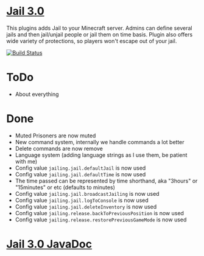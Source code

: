 [Jail 3.0](http://ci.graywolf336.com/job/Jail/)
====
This plugins adds Jail to your Minecraft server. Admins can define several jails and then jail/unjail people or jail them on time basis. Plugin also offers wide variety of protections, so players won't escape out of your jail.

[![Build Status](http://ci.graywolf336.com/job/Jail/badge/icon)](http://ci.graywolf336.com/job/Jail/)

ToDo
===
* About everything

Done
===
* Muted Prisoners are now muted
* New command system, internally we handle commands a lot better
* Delete commands are now remove
* Language system (adding language strings as I use them, be patient with me)
* Config value ``jailing.jail.defaultJail`` is now used
* Config value ``jailing.jail.defaultTime`` is now used
* The time passed can be represented by time shorthand, aka "3hours" or "15minutes" or etc (defaults to minutes)
* Config value ``jailing.jail.broadcastJailing`` is now used
* Config value ``jailing.jail.logToConsole`` is now used
* Config value ``jailing.jail.deleteInventory`` is now used
* Config value ``jailing.release.backToPreviousPosition`` is now used
* Config value ``jailing.release.restorePreviousGameMode`` is now used

[Jail 3.0 JavaDoc](http://ci.graywolf336.com/job/Jail/javadoc)
====